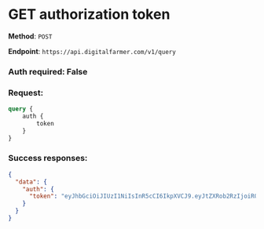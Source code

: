 # GET authorization token

**Method**: `POST`

**Endpoint**: `https://api.digitalfarmer.com/v1/query`

### Auth required: False

### Request: 

```graphql
query {
    auth {
        token
    }
}

```

### Success responses:

```json
{
  "data": {
    "auth": {
      "token": "eyJhbGciOiJIUzI1NiIsInR5cCI6IkpXVCJ9.eyJtZXRob2RzIjoiR0VUIiwidmVyaWZpZWQiOnRydWUsImlzQWRtaW4iOmZhbHNlLCJpYXQiOjE2NDIxNjYwNzIsImV4cCI6MTY0MjE2OTY3Mn0.ycAUuajrGvpLRzhbftzWDJvI5c_Pj4BlAFaNkLCHltQ"
    }
  }
}
```

